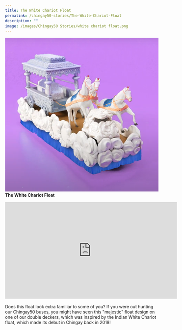 ```yaml
---
title: The White Chariot Float
permalink: /chingay50-stories/The-White-Chariot-Float
description: ""
image: /images/Chingay50 Stories/white chariot float.png
---
```

![White Chariot Float](/images/Chingay50%20Stories/white%20chariot%20float.png)
**The White Chariot Float**

<iframe width="560" height="315" src="https://www.youtube.com/embed/l7cPZ4pxAKY" title="YouTube video player" frameborder="0" allow="accelerometer; autoplay; clipboard-write; encrypted-media; gyroscope; picture-in-picture" allowfullscreen></iframe>

Does this float look extra familiar to some of you? If you were out hunting our Chingay50 buses, you might have seen this "majestic" float design on one of our double deckers, which was inspired by the Indian White Chariot float, which made its debut in Chingay back in 2018! 